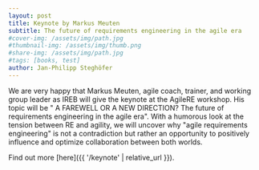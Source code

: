 ```yaml
---
layout: post
title: Keynote by Markus Meuten
subtitle: The future of requirements engineering in the agile era
#cover-img: /assets/img/path.jpg
#thumbnail-img: /assets/img/thumb.png
#share-img: /assets/img/path.jpg
#tags: [books, test]
author: Jan-Philipp Steghöfer
---
```


We are very happy that Markus Meuten, agile coach, trainer, and working group leader as IREB will give the keynote at the AgileRE workshop. His topic will be &quot; A FAREWELL OR A NEW DIRECTION? The future of requirements engineering in the agile era&quot;. With a humorous look at the tension between RE and agility, we will uncover why &quot;agile requirements engineering&quot; is not a contradiction but rather an opportunity to positively
influence and optimize collaboration between both worlds.

Find out more [here]({{ '/keynote' | relative_url }}).